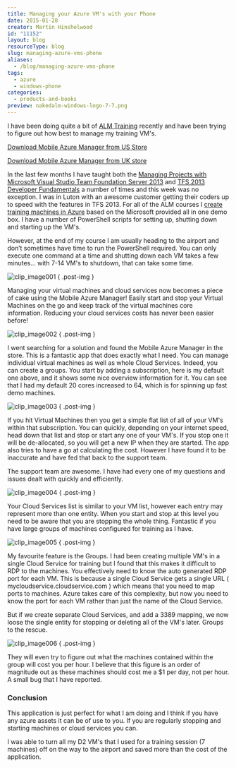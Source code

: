 ```yaml
---
title: Managing your Azure VM's with your Phone
date: 2015-01-28
creator: Martin Hinshelwood
id: "11152"
layout: blog
resourceType: blog
slug: managing-azure-vms-phone
aliases:
  - /blog/managing-azure-vms-phone
tags:
  - azure
  - windows-phone
categories:
  - products-and-books
preview: nakedalm-windows-logo-7-7.png
---
```


I have been doing quite a bit of [ALM Training](http://nkdagility.com/training/) recently and have been trying to figure out how best to manage my training VM's.

[Download Mobile Azure Manager from US Store](http://www.windowsphone.com/en-us/store/app/mobile-azure-manager/5fa3d0e0-181c-4d0b-ad2c-e5b08d4658b6)

[Download Mobile Azure Manager from UK store](http://www.windowsphone.com/en-gb/store/app/mobile-azure-manager/5fa3d0e0-181c-4d0b-ad2c-e5b08d4658b6)

In the last few months I have taught both the [Managing Projects with Microsoft Visual Studio Team Foundation Server 2013](http://nkdagility.com/training/courses/managing-projects-microsoft-visual-studio-team-foundation-server-2013/) and [TFS 2013 Developer Fundamentals](http://nkdagility.com/training/courses/tfs-2013-developer-fundamentals/) a number of times and this week was no exception. I was in Luton with an awesome customer getting their coders up to speed with the features in TFS 2013. For all of the ALM courses I [create training machines in Azure](http://nkdagility.com/creating-training-virtual-machines-azure/) based on the Microsoft provided all in one demo box. I have a number of PowerShell scripts for setting up, shutting down and starting up the VM's.

However, at the end of my course I am usually heading to the airport and don’t sometimes have time to run the PowerShell required. You can only execute one command at a time and shutting down each VM takes a few minutes… with 7-14 VM's to shutdown, that can take some time.

![clip_image001](images/clip_image0016-1-1.png "clip_image001")
{ .post-img }

Managing your virtual machines and cloud services now becomes a piece of cake using the Mobile Azure Manager! Easily start and stop your Virtual Machines on the go and keep track of the virtual machines core information. Reducing your cloud services costs has never been easier before!

![clip_image002](images/clip_image002-2-2.jpg "clip_image002")
{ .post-img }

I went searching for a solution and found the Mobile Azure Manager in the store. This is a fantastic app that does exactly what I need. You can manage individual virtual machines as well as whole Cloud Services. Indeed, you can create a groups. You start by adding a subscription, here is my default one above, and it shows some nice overview information for it. You can see that I had my default 20 cores increased to 64, which is for spinning up fast demo machines.

![clip_image003](images/clip_image003-3-3.jpg "clip_image003")
{ .post-img }

If you hit Virtual Machines then you get a simple flat list of all of your VM's within that subscription. You can quickly, depending on your internet speed, head down that list and stop or start any one of your VM's. If you stop one it will be de-allocated, so you will get a new IP when they are started. The app also tries to have a go at calculating the cost. However I have found it to be inaccurate and have fed that back to the support team.

The support team are awesome. I have had every one of my questions and issues dealt with quickly and efficiently.

![clip_image004](images/clip_image004-4-4.jpg "clip_image004")
{ .post-img }

Your Cloud Services list is similar to your VM list, however each entry may represent more than one entity. When you start and stop at this level you need to be aware that you are stopping the whole thing. Fantastic if you have large groups of machines configured for training as I have.

![clip_image005](images/clip_image005-5-5.jpg "clip_image005")
{ .post-img }

My favourite feature is the Groups. I had been creating multiple VM's in a single Cloud Service for training but I found that this makes it difficult to RDP to the machines. You effectively need to know the auto generated RDP port for each VM. This is because a single Cloud Service gets a single URL ( mycloudservice.cloudservice.com ) which means that you need to map ports to machines. Azure takes care of this complexity, but now you need to know the port for each VM rather than just the name of the Cloud Service.

But if we create separate Cloud Services, and add a 3389 mapping, we now loose the single entity for stopping or deleting all of the VM's later. Groups to the rescue.

![clip_image006](images/clip_image006-6-6.jpg "clip_image006")
{ .post-img }

They will even try to figure out what the machines contained within the group will cost you per hour. I believe that this figure is an order of magnitude out as these machines should cost me a $1 per day, not per hour. A small bug that I have reported.

### Conclusion

This application is just perfect for what I am doing and I think if you have any azure assets it can be of use to you. If you are regularly stopping and starting machines or cloud services you can.

I was able to turn all my D2 VM's that I used for a training session (7 machines) off on the way to the airport and saved more than the cost of the application.
